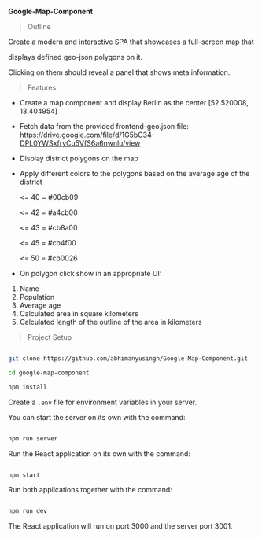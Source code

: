 
**Google-Map-Component**
> Outline

Create a modern and interactive SPA that showcases a full-screen map that

displays defined geo-json polygons on it.

Clicking on them should reveal a panel that shows meta information.

> Features

- Create a map component and display Berlin as the center [52.520008, 13.404954]

- Fetch data from the provided frontend-geo.json file: https://drive.google.com/file/d/1G5bC34-DPL0YWSxfryCu5VfS6a6nwnlu/view

- Display district polygons on the map

 - Apply different colors to the polygons based on the average age of the district

    <= 40 = #00cb09
    
    <= 42 = #a4cb00
    
    <= 43 = #cb8a00
    
    <= 45 = #cb4f00
    
    <= 50 = #cb0026

- On polygon click show in an appropriate UI:

1. Name
2. Population
3. Average age
4. Calculated area in square kilometers
5. Calculated length of the outline of the area in kilometers
  
  > Project Setup

```bash

git clone https://github.com/abhimanyusingh/Google-Map-Component.git

cd google-map-component

npm install

```

  

Create a `.env` file for environment variables in your server.

  

You can start the server on its own with the command:

  

```bash

npm run server

```

  

Run the React application on its own with the command:

  

```bash

npm start

```

  

Run both applications together with the command:

  

```bash

npm run dev

```

  

The React application will run on port 3000 and the server port 3001.